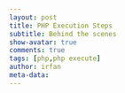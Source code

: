 ```yaml
---
layout: post
title: PHP Execution Steps
subtitle: Behind the scenes
show-avatar: true
comments: true
tags: [php,php execute]
author: irfan
meta-data: 
---
```



